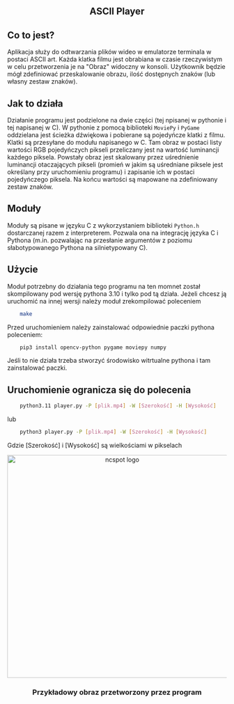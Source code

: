 <div align="center" style="text-align:center">
 <h2>ASCII Player</h2>
 </div>


## Co to jest?
Aplikacja służy do odtwarzania plików wideo w emulatorze terminala w postaci ASCII art. Każda klatka filmu jest obrabiana w czasie rzeczywistym w celu przetworzenia je na "Obraz" widoczny w konsoli. Użytkownik będzie mógł zdefiniować przeskalowanie obrazu, ilość dostępnych znaków (lub własny zestaw znaków). 

## Jak to działa

Działanie programu jest podzielone na dwie części (tej npisanej w pythonie i tej napisanej w C). W pythonie z pomocą biblioteki ``` MoviePy ``` i ``` PyGame ``` oddzielana jest ścieżka dźwiękowa i pobierane są pojedyńcze klatki z filmu. Klatki są przesyłane do modułu napisanego w C. Tam obraz w postaci listy wartości RGB pojedyńczych pikseli przeliczany jest na wartość luminancji każdego piksela. Powstały obraz jest skalowany przez uśrednienie luminancji otaczających pikseli (promień w jakim są uśredniane piksele jest określany przy uruchomieniu programu) i zapisanie ich w postaci pojedyńczego piksela. Na końcu wartości są mapowane na zdefiniowany zestaw znaków. 

## Moduły

Moduły są pisane w języku C z wykorzystaniem biblioteki ``` Python.h ``` dostarczanej razem z interpreterem. Pozwala ona na integrację języka C i Pythona (m.in. pozwalając na przesłanie argumentów z poziomu słabotypowanego Pythona na silnietypowany C).

## Użycie

Moduł potrzebny do działania tego programu na ten momnet został skompilowany pod wersję pythona 3.10 i tylko pod tą działa. Jeżeli chcesz ją uruchomić na innej wersji należy moduł zrekompilować poleceniem 
```bash
    make
```
 Przed uruchomieniem należy zainstalować odpowiednie paczki pythona poleceniem:
```bash
    pip3 install opencv-python pygame moviepy numpy
```
Jeśli to nie działa trzeba stworzyć środowisko witrtualne pythona i tam zainstalować paczki.

Uruchomienie ogranicza się do polecenia
-
```bash
    python3.11 player.py -P [plik.mp4] -W [Szerokość] -H [Wysokość]
```
lub
```bash
    python3 player.py -P [plik.mp4] -W [Szerokość] -H [Wysokość]
```

Gdzie [Szerokość] i [Wysokość] są wielkościami w pikselach


<div align="center" style="text-align:center">
  <picture>
    <source media="(prefers-color-scheme: dark)" srcset="images/Toto-Africa.png">
    <source media="(prefers-color-scheme: light)" srcset="images/Toto-Africa.png">
    <img alt="ncspot logo" height="512" src="images/logo_text_light.svg">
  </picture>
  <h3>Przykładowy obraz przetworzony przez program</h3>
  </div>
